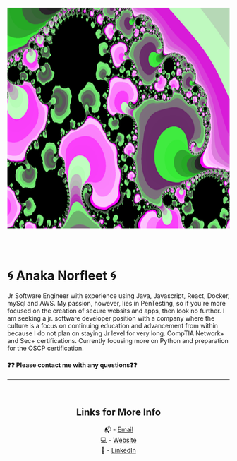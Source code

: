 <p align="center">
  <img width="660" height="500" src="Mando1.png">
</p>
<br />     
<br />

# 🌀 Anaka Norfleet 🌀



Jr Software Engineer with experience using Java, Javascript, React, Docker, mySql and AWS. My passion, however, lies in PenTesting, so if you're more focused on the creation of secure websits and apps, then look no further. I am seeking a jr. software developer position with a company where the culture is a focus on continuing education and advancement from within because I do not plan on staying Jr level for very long. CompTIA Network+ and Sec+ certifications. Currently focusing more on Python and preparation for the OSCP certification.

#### ❓❓ Please contact me with any questions❓❓

---

<br />
<div align="center">

## Links for More Info

📬 - [Email][2] <br />
💻 - [Website][3] <br />
💁 - [LinkedIn][1]

[1]: https://linkedin.com/in/fleetster22
[2]: mailto:anakanorfleet@gmail.com
[3]: https://fleetster22.github.io/portfolio/.

</div>

